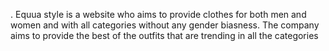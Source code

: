 . Equua style is a website who aims to provide clothes for both men and women and with all categories without any gender biasness. The company aims to provide the best of the outfits that are trending in all the categories 
